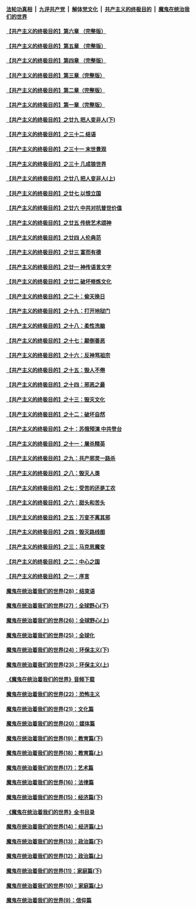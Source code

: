 ####  [法轮功真相](../../../../basic/blob/master/README.md?t=10231239) &nbsp;|&nbsp; [九评共产党](../../../../9ping.md/blob/master/README.md?t=10231239) &nbsp;|&nbsp; [解体党文化](../../../../jtdwh.md/blob/master/README.md?t=10231239)  &nbsp;|&nbsp; [共产主义的终极目的](../../../../gczydzjmd.md/blob/master/README.md?t=10231239) &nbsp;|&nbsp; [魔鬼在统治我们的世界](../../../../mgztzwmdsj.md/blob/master/README.md?t=10231239) 

#### [【共产主义的终极目的】第六章 （完整版）](../pages/nsc422/n11428913.md?t=10231239) 

#### [【共产主义的终极目的】第五章 （完整版）](../pages/nsc422/n11428912.md?t=10231239) 

#### [【共产主义的终极目的】第四章 （完整版）](../pages/nsc422/n11428907.md?t=10231239) 

#### [【共产主义的终极目的】第三章（完整版）](../pages/nsc422/n11428848.md?t=10231239) 

#### [【共产主义的终极目的】第二章（完整版）](../pages/nsc422/n11428831.md?t=10231239) 

#### [【共产主义的终极目的】第一章（完整版）](../pages/nsc422/n11417651.md?t=10231239) 

#### [【共产主义的终极目的】之廿九 把人变非人(下)](../pages/nsc422/n11344140.md?t=10231239) 

#### [【共产主义的终极目的】之三十二 结语](../pages/nsc422/n11360535.md?t=10231239) 

#### [【共产主义的终极目的】之三十一 末世景观](../pages/nsc422/n11351129.md?t=10231239) 

#### [【共产主义的终极目的】之三十 几成狼世界](../pages/nsc422/n11348280.md?t=10231239) 

#### [【共产主义的终极目的】之廿八 把人变非人(上)](../pages/nsc422/n11340492.md?t=10231239) 

#### [【共产主义的终极目的】之廿七 以恨立国](../pages/nsc422/n11336944.md?t=10231239) 

#### [【共产主义的终极目的】之廿六 中共对抗普世价值](../pages/nsc422/n11324785.md?t=10231239) 

#### [【共产主义的终极目的】之廿五 传统艺术颂神](../pages/nsc422/n11296396.md?t=10231239) 

#### [【共产主义的终极目的】之廿四 人伦典范](../pages/nsc422/n11296397.md?t=10231239) 

#### [【共产主义的终极目的】之廿三 富而有德](../pages/nsc422/n11283598.md?t=10231239) 

#### [【共产主义的终极目的】之廿一 神传语言文字](../pages/nsc422/n11263265.md?t=10231239) 

#### [【共产主义的终极目的】之廿二 破坏修炼文化](../pages/nsc422/n11245728.md?t=10231239) 

#### [【共产主义的终极目的】之二十：偷天换日](../pages/nsc422/n11238846.md?t=10231239) 

#### [【共产主义的终极目的】之十九：打开地狱门](../pages/nsc422/n11206376.md?t=10231239) 

#### [【共产主义的终极目的】之十八：柔性洗脑](../pages/nsc422/n11199994.md?t=10231239) 

#### [【共产主义的终极目的】之十七：颠倒善恶](../pages/nsc422/n11179782.md?t=10231239) 

#### [【共产主义的终极目的】之十六：反神骂祖宗](../pages/nsc422/n11166798.md?t=10231239) 

#### [【共产主义的终极目的】之十五：毁人不倦](../pages/nsc422/n11166792.md?t=10231239) 

#### [【共产主义的终极目的】之十四：邪恶之最](../pages/nsc422/n11150249.md?t=10231239) 

#### [【共产主义的终极目的】之十三：毁灭文化](../pages/nsc422/n11135227.md?t=10231239) 

#### [【共产主义的终极目的】之十二：破坏自然](../pages/nsc422/n11135214.md?t=10231239) 

#### [【共产主义的终极目的】之十：苏俄预演 中共登台](../pages/nsc422/n11118424.md?t=10231239) 

#### [【共产主义的终极目的】之十一：屠杀精英](../pages/nsc422/n11118442.md?t=10231239) 

#### [【共产主义的终极目的】之九：共产邪灵一路杀](../pages/nsc422/n11114139.md?t=10231239) 

#### [【共产主义的终极目的】之八：毁灭人类](../pages/nsc422/n11108503.md?t=10231239) 

#### [【共产主义的终极目的】之七：受苦的还是工农](../pages/nsc422/n11101809.md?t=10231239) 

#### [【共产主义的终极目的】之六：甜头和苦头](../pages/nsc422/n11096971.md?t=10231239) 

#### [【共产主义的终极目的】之五：万变不离其邪](../pages/nsc422/n11091285.md?t=10231239) 

#### [【共产主义的终极目的】之四：毁灭路线图](../pages/nsc422/n11086284.md?t=10231239) 

#### [【共产主义的终极目的】之三：马克思魔变](../pages/nsc422/n11061941.md?t=10231239) 

#### [【共产主义的终极目的】之二：中心之国](../pages/nsc422/n11047728.md?t=10231239) 

#### [【共产主义的终极目的】之一：序言](../pages/nsc422/n11086077.md?t=10231239) 

#### [魔鬼在统治着我们的世界(28)：结束语](../pages/nsc422/n10936246.md?t=10231239) 

#### [魔鬼在统治着我们的世界(27)：全球野心(下)](../pages/nsc422/n10928319.md?t=10231239) 

#### [魔鬼在统治着我们的世界(26)：全球野心(上)](../pages/nsc422/n10900318.md?t=10231239) 

#### [魔鬼在统治着我们的世界(25)：全球化](../pages/nsc422/n10788205.md?t=10231239) 

#### [魔鬼在统治着我们的世界(24)：环保主义(下)](../pages/nsc422/n10695307.md?t=10231239) 

#### [魔鬼在统治着我们的世界(23)：环保主义(上)](../pages/nsc422/n10688613.md?t=10231239) 

#### [《魔鬼在统治着我们的世界》音频下载](../pages/nsc422/n10635553.md?t=10231239) 

#### [魔鬼在统治着我们的世界(22)：恐怖主义](../pages/nsc422/n10614727.md?t=10231239) 

#### [魔鬼在统治着我们的世界(21)：文化篇](../pages/nsc422/n10597706.md?t=10231239) 

#### [魔鬼在统治着我们的世界(20)：媒体篇](../pages/nsc422/n10586579.md?t=10231239) 

#### [魔鬼在统治着我们的世界(19)：教育篇(下)](../pages/nsc422/n10564808.md?t=10231239) 

#### [魔鬼在统治着我们的世界(18)：教育篇(上)](../pages/nsc422/n10526970.md?t=10231239) 

#### [魔鬼在统治着我们的世界(17)：艺术篇](../pages/nsc422/n10499093.md?t=10231239) 

#### [魔鬼在统治着我们的世界(16)：法律篇](../pages/nsc422/n10485969.md?t=10231239) 

#### [魔鬼在统治着我们的世界(15)：经济篇(下)](../pages/nsc422/n10469975.md?t=10231239) 

#### [《魔鬼在统治着我们的世界》全书目录](../pages/nsc422/n10464261.md?t=10231239) 

#### [魔鬼在统治着我们的世界(14)：经济篇(上)](../pages/nsc422/n10457370.md?t=10231239) 

#### [魔鬼在统治着我们的世界(13)：政治篇(下)](../pages/nsc422/n10448270.md?t=10231239) 

#### [魔鬼在统治着我们的世界(12)：政治篇(上)](../pages/nsc422/n10444576.md?t=10231239) 

#### [魔鬼在统治着我们的世界(11)：家庭篇(下)](../pages/nsc422/n10440961.md?t=10231239) 

#### [魔鬼在统治着我们的世界(10)：家庭篇(上)](../pages/nsc422/n10435448.md?t=10231239) 

#### [魔鬼在统治着我们的世界(9)：信仰篇](../pages/nsc422/n10432159.md?t=10231239) 

